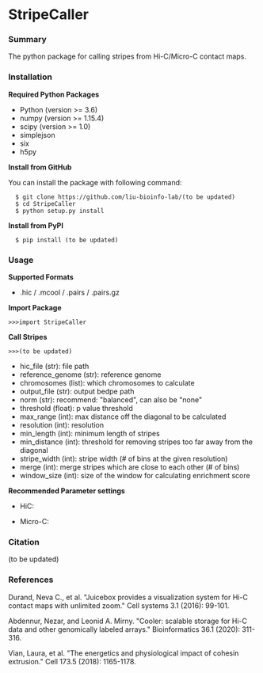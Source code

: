 # StripeCaller

### Summary
  The python package for calling stripes from Hi-C/Micro-C contact maps.


### Installation
  **Required Python Packages**
  - Python (version >= 3.6)
  - numpy (version >= 1.15.4)
  - scipy (version >= 1.0)
  - simplejson
  - six
  - h5py

  **Install from GitHub**

  You can install the package with following command:

  ```console
    $ git clone https://github.com/liu-bioinfo-lab/(to be updated)
    $ cd StripeCaller
    $ python setup.py install
  ```

  **Install from PyPI**

  ```console
    $ pip install (to be updated)
  ```


### Usage
   **Supported Formats**
  - .hic / .mcool / .pairs / .pairs.gz

  **Import Package**
  ```console
  >>>import StripeCaller
  ```

  **Call Stripes**

  ```console
  >>>(to be updated)
  ```
  - hic_file (str): file path
  - reference_genome (str): reference genome
  - chromosomes (list): which chromosomes to calculate
  - output_file (str): output bedpe path
  - norm (str): recommend: "balanced", can also be "none"
  - threshold (float): p value threshold
  - max_range (int): max distance off the diagonal to be calculated
  - resolution (int): resolution
  - min_length (int): minimum length of stripes
  - min_distance (int): threshold for removing stripes too far away from the diagonal
  - stripe_width (int): stripe width (# of bins at the given resolution)
  - merge (int): merge stripes which are close to each other (# of bins)
  - window_size (int): size of the window for calculating enrichment score

  **Recommended Parameter settings**
  - HiC:
  
  - Micro-C:



### Citation
(to be updated)

### References

Durand, Neva C., et al. "Juicebox provides a visualization system for Hi-C contact maps with unlimited zoom." Cell systems 3.1 (2016): 99-101.

Abdennur, Nezar, and Leonid A. Mirny. "Cooler: scalable storage for Hi-C data and other genomically labeled arrays." Bioinformatics 36.1 (2020): 311-316.

Vian, Laura, et al. "The energetics and physiological impact of cohesin extrusion." Cell 173.5 (2018): 1165-1178.

